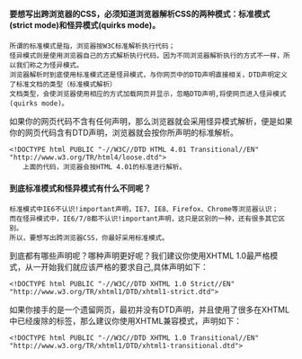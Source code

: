 #### 要想写出跨浏览器的CSS，必须知道浏览器解析CSS的两种模式：标准模式(strict mode)和怪异模式(quirks mode)。

```
所谓的标准模式是指，浏览器按W3C标准解析执行代码；
怪异模式则是使用浏览器自己的方式解析执行代码，因为不同浏览器解析执行的方式不一样，所以我们称之为怪异模式。
浏览器解析时到底使用标准模式还是怪异模式，与你网页中的DTD声明直接相关，DTD声明定义了标准文档的类型（标准模式解析）
文档类型，会使浏览器使用相应的方式加载网页并显示，忽略DTD声明,将使网页进入怪异模式(quirks mode)。
```



如果你的网页代码不含有任何声明，那么浏览器就会采用怪异模式解析，便是如果你的网页代码含有DTD声明，浏览器就会按你所声明的标准解析。
```
<!DOCTYPE html PUBLIC "-//W3C//DTD HTML 4.01 Transitional//EN" "http://www.w3.org/TR/html4/loose.dtd">
　　上面的代码，浏览器会按HTML 4.01的标准进行解析。
```

#### 到底标准模式和怪异模式有什么不同呢？
```
标准模式中IE6不认识!important声明，IE7、IE8、Firefox、Chrome等浏览器认识；
而在怪异模式中，IE6/7/8都不认识!important声明，这只是区别的一种，还有很多其它区别。
所以，要想写出跨浏览器CSS，你最好采用标准模式。
```

到底都有哪些声明呢？哪种声明更好呢？我们建议你使用XHTML 1.0最严格模式，从一开始我们就应该严格的要求自己,具体声明如下：
```
<!DOCTYPE html PUBLIC "-//W3C//DTD XHTML 1.0 Strict//EN" "http://www.w3.org/TR/xhtml1/DTD/xhtml1-strict.dtd">
```

如果你接手的是一个遗留网页，最初并没有DTD声明，并且使用了很多在XHTML中已经废除的标签，那么建议你使用XHTML兼容模式，声明如下：
```
<!DOCTYPE html PUBLIC "-//W3C//DTD XHTML 1.0 Transitional//EN" "http://www.w3.org/TR/xhtml1/DTD/xhtml1-transitional.dtd">
```